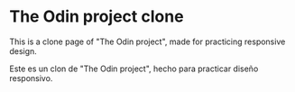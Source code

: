 # The Odin project clone

This is a clone page of "The Odin project", made for practicing responsive design.

Este es un clon de "The Odin project", hecho para practicar diseño responsivo.

